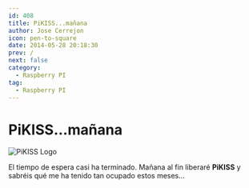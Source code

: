 ```yaml
---
id: 408
title: PiKISS...mañana
author: Jose Cerrejon
icon: pen-to-square
date: 2014-05-28 20:18:30
prev: /
next: false
category:
  - Raspberry PI
tag:
  - Raspberry PI
---
```


# PiKISS...mañana

![PiKISS Logo](/images/pikiss_400px_nobg.png)

El tiempo de espera casi ha terminado. Mañana al fin liberaré **PiKISS** y sabréis qué me ha tenido tan ocupado estos meses...

